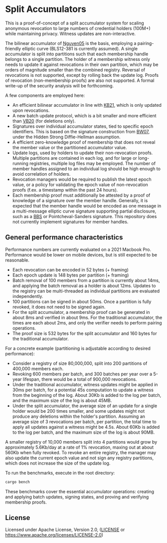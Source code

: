 # Split Accumulators

This is a proof-of-concept of a split accumulator system for scaling anonymous
revocation to large numbers of credential holders (100M+) while maintaining
privacy. Witness updates are non-interactive.

The bilinear accumulator of [Nguyen05] is the basis, employing a pairing-friendly
elliptic curve (BLS12-381 is currently assumed). A single accumulator is split
into partitions such that each membership handle belongs to a single partition.
The holder of a membership witness only needs to update it against revocations in
their own partition, which may be orders of magnitude smaller than the combined
registry. Reversal of revocations is not supported, except by rolling back the
update log. Proofs of revocation (non-membership proofs) are also not supported.
A formal write-up of the security analysis will be forthcoming.

A few components are employed here:

- An efficient bilinear accumulator in line with [KB21], which is only updated upon
  revocations.
- A new batch update protocol, which is a bit smaller and more efficient than [VB20]
  (for deletions only).
- Signatures over individual accumulator states, tied to specific epoch identifiers.
  This is based on the signature construction from [BW07], under the Hidden Strong
  Diffie-Hellman assumption.
- A efficient zero-knowledge proof of membership that does not reveal the member value or
  the partitioned accumulator value.
- Update logs, used by holders to update their non-revocation proofs. Multiple partitions
  are contained in each log, and for large or long-running registries, multiple log files
  may be employed. The number of member handles assigned to an individual log should be high
  enough to avoid correlation of holders.
- Revocation managers would be required to publish the latest epoch value, or a policy for
  validating the epoch value of non-revocation proofs (f.ex. a timestamp within the past 24
  hours).
- Each membership proof must additionally be attested by a proof of knowledge of a signature
  over the member handle. Generally, it is expected that the member handle would be encoded as
  one message in a multi-message elliptic curve signature supporting partial disclosure, such
  as a [BBS] or Pointcheval-Sanders signature. This repository does not currently implement
  signatures for member handles.

## General performance characteristics

Performance numbers are currently evaluated on a 2021 Macbook Pro. Performance would be lower
on mobile devices, but is still expected to be reasonable.

- Each revocation can be encoded in 52 bytes (+ framing)
- Each epoch update is 148 bytes per partition (+ framing)
- Batch removal of 100 members from a partition is currently about 14ms, and applying the
  batch removal as a holder is about 12ms. Updates to the registry can be multi-threaded
  as individual partitions are evaluated independently.
- 100 partitions can be signed in about 50ms. Once a partition is fully revoked, it does not
  need to be signed again.
- For the split accumulator, a membership proof can be generated in about 8ms and verified in
  about 9ms. For the traditional accumulator, the times are each about 2ms, and only the
  verifier needs to perform pairing operations.
- The proof size is 532 bytes for the split accumulator and 160 bytes for the traditional
  accumulator.

For a concrete example (partitioning is adjustable according to desired performance):

- Consider a registry of size 80,000,000, split into 200 partitions of 400,000 members each.
- Revoking 600 members per batch, and 300 batches per year over a 5-year lifespan, there would
  be a total of 900,000 revocations.
- Under the traditional accumulator, witness updates might be applied in 30ms per batch, for a
  potential 45s computation to update a witness from the beginning of the log. About 30Kb is
  added to the log per batch, and the maximum size of the log is about 45MB.
- Under the split accumulator, the average size of an update for a single holder would be 200
  times smaller, and some updates might not produce any deletions within the holder's partition.
  Assuming an average size of 3 revocations per batch, per partition, the total time to apply all
  updates against a witness might be 4.5s. About 60Kb is added to the log per batch, and the
  maximum size of the log is about 90MB.

A smaller registry of 10,000 members split into 4 partitions would grow by approximately
5.6Kb/day at a rate of 1% revocation, maxing out at about 560Kb when fully revoked.
To revoke an entire registry, the manager may also update the current epoch value and not
sign any registry partitions, which does not increase the size of the update log.

To run the benchmarks, execute in the root directory:

```sh
cargo bench
```

These benchmarks cover the essential accumulator operations: creating and applying batch
updates, signing states, and proving and verifying membership proofs.

[Nguyen05]: https://eprint.iacr.org/2005/123
[BW07]: https://link.springer.com/chapter/10.1007/978-3-540-71677-8_1
[VB20]: https://eprint.iacr.org/2020/777
[KB21]: https://eprint.iacr.org/2021/638
[BBS]: https://datatracker.ietf.org/doc/draft-irtf-cfrg-bbs-signatures/

## License

Licensed under Apache License, Version 2.0, ([LICENSE](LICENSE) or https://www.apache.org/licenses/LICENSE-2.0)

